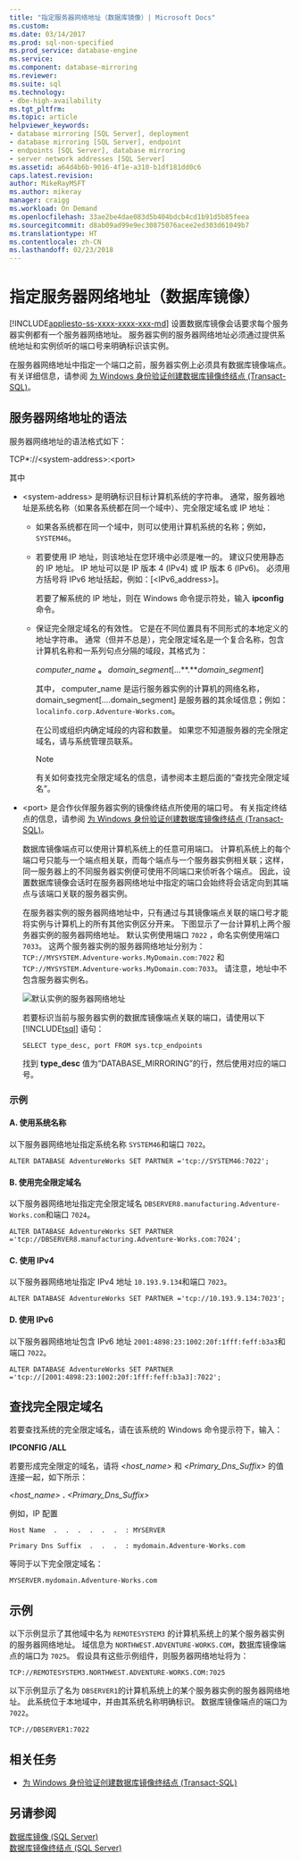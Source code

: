 ```yaml
---
title: "指定服务器网络地址（数据库镜像）| Microsoft Docs"
ms.custom: 
ms.date: 03/14/2017
ms.prod: sql-non-specified
ms.prod_service: database-engine
ms.service: 
ms.component: database-mirroring
ms.reviewer: 
ms.suite: sql
ms.technology:
- dbe-high-availability
ms.tgt_pltfrm: 
ms.topic: article
helpviewer_keywords:
- database mirroring [SQL Server], deployment
- database mirroring [SQL Server], endpoint
- endpoints [SQL Server], database mirroring
- server network addresses [SQL Server]
ms.assetid: a64d4b6b-9016-4f1e-a310-b1df181dd0c6
caps.latest.revision: 
author: MikeRayMSFT
ms.author: mikeray
manager: craigg
ms.workload: On Demand
ms.openlocfilehash: 33ae2be4dae083d5b404bdcb4cd1b91d5b85feea
ms.sourcegitcommit: d8ab09ad99e9ec30875076acee2ed303d61049b7
ms.translationtype: HT
ms.contentlocale: zh-CN
ms.lasthandoff: 02/23/2018
---
```

# <a name="specify-a-server-network-address-database-mirroring"></a>指定服务器网络地址（数据库镜像）
[!INCLUDE[appliesto-ss-xxxx-xxxx-xxx-md](../../includes/appliesto-ss-xxxx-xxxx-xxx-md.md)]
设置数据库镜像会话要求每个服务器实例都有一个服务器网络地址。 服务器实例的服务器网络地址必须通过提供系统地址和实例侦听的端口号来明确标识该实例。  
  
 在服务器网络地址中指定一个端口之前，服务器实例上必须具有数据库镜像端点。 有关详细信息，请参阅 [为 Windows 身份验证创建数据库镜像终结点 (Transact-SQL)](../../database-engine/database-mirroring/create-a-database-mirroring-endpoint-for-windows-authentication-transact-sql.md)。  
  
  
##  <a name="Syntax"></a> 服务器网络地址的语法  
 服务器网络地址的语法格式如下：  
  
 TCP*://\<system-address>:\<port>  
  
 其中  
  
-   \<system-address> 是明确标识目标计算机系统的字符串。 通常，服务器地址是系统名称（如果各系统都在同一个域中）、完全限定域名或 IP 地址：  
  
    -   如果各系统都在同一个域中，则可以使用计算机系统的名称；例如， `SYSTEM46`。  
  
    -   若要使用 IP 地址，则该地址在您环境中必须是唯一的。 建议只使用静态的 IP 地址。 IP 地址可以是 IP 版本 4 (IPv4) 或 IP 版本 6 (IPv6)。 必须用方括号将 IPv6 地址括起，例如：[<IPv6_address>]。  
  
         若要了解系统的 IP 地址，则在 Windows 命令提示符处，输入 **ipconfig** 命令。  
  
    -   保证完全限定域名的有效性。 它是在不同位置具有不同形式的本地定义的地址字符串。 通常（但并不总是），完全限定域名是一个复合名称，包含计算机名称和一系列句点分隔的域段，其格式为：  
  
         *computer_name* **。** *domain_segment*[...**.***domain_segment*]  
  
         其中， computer_name 是运行服务器实例的计算机的网络名称，domain_segment[....domain_segment] 是服务器的其余域信息；例如：`localinfo.corp.Adventure-Works.com`。  
  
         在公司或组织内确定域段的内容和数量。 如果您不知道服务器的完全限定域名，请与系统管理员联系。  
  
        > [!NOTE]  
        >  有关如何查找完全限定域名的信息，请参阅本主题后面的“查找完全限定域名”。  
  
-   \<port> 是合作伙伴服务器实例的镜像终结点所使用的端口号。 有关指定终结点的信息，请参阅 [为 Windows 身份验证创建数据库镜像终结点 (Transact-SQL)](../../database-engine/database-mirroring/create-a-database-mirroring-endpoint-for-windows-authentication-transact-sql.md)。  
  
     数据库镜像端点可以使用计算机系统上的任意可用端口。 计算机系统上的每个端口号只能与一个端点相关联，而每个端点与一个服务器实例相关联；这样，同一服务器上的不同服务器实例便可使用不同端口来侦听各个端点。 因此，设置数据库镜像会话时在服务器网络地址中指定的端口会始终将会话定向到其端点与该端口关联的服务器实例。  
  
     在服务器实例的服务器网络地址中，只有通过与其镜像端点关联的端口号才能将实例与计算机上的所有其他实例区分开来。 下图显示了一台计算机上两个服务器实例的服务器网络地址。 默认实例使用端口 `7022` ，命名实例使用端口 `7033`。 这两个服务器实例的服务器网络地址分别为： `TCP://MYSYSTEM.Adventure-works.MyDomain.com:7022` 和 `TCP://MYSYSTEM.Adventure-works.MyDomain.com:7033`。 请注意，地址中不包含服务器实例名。  
  
     ![默认实例的服务器网络地址](../../database-engine/availability-groups/windows/media/dbm-2-instances-ports-1-system.gif "默认实例的服务器网络地址")  
  
     若要标识当前与服务器实例的数据库镜像端点关联的端口，请使用以下 [!INCLUDE[tsql](../../includes/tsql-md.md)] 语句：  
  
    ```  
    SELECT type_desc, port FROM sys.tcp_endpoints  
    ```  
  
     找到 **type_desc** 值为“DATABASE_MIRRORING”的行，然后使用对应的端口号。  
  
### <a name="examples"></a>示例  
  
#### <a name="a-using-a-system-name"></a>A. 使用系统名称  
 以下服务器网络地址指定系统名称 `SYSTEM46`和端口 `7022`。  
  
```  
ALTER DATABASE AdventureWorks SET PARTNER ='tcp://SYSTEM46:7022';  
```  
  
#### <a name="b-using-a-fully-qualified-domain-name"></a>B. 使用完全限定域名  
 以下服务器网络地址指定完全限定域名 `DBSERVER8.manufacturing.Adventure-Works.com`和端口 `7024`。  
  
```  
ALTER DATABASE AdventureWorks SET PARTNER ='tcp://DBSERVER8.manufacturing.Adventure-Works.com:7024';  
```  
  
#### <a name="c-using-ipv4"></a>C. 使用 IPv4   
 以下服务器网络地址指定 IPv4 地址 `10.193.9.134`和端口 `7023`。  
  
```  
ALTER DATABASE AdventureWorks SET PARTNER ='tcp://10.193.9.134:7023';  
```  
  
#### <a name="d-using-ipv6"></a>D. 使用 IPv6  
 以下服务器网络地址包含 IPv6 地址 `2001:4898:23:1002:20f:1fff:feff:b3a3`和端口 `7022`。  
  
```  
ALTER DATABASE AdventureWorks SET PARTNER ='tcp://[2001:4898:23:1002:20f:1fff:feff:b3a3]:7022';  
```  
  
## <a name="finding-the-fully-qualified-domain-name"></a>查找完全限定域名  
 若要查找系统的完全限定域名，请在该系统的 Windows 命令提示符下，输入：  
  
 **IPCONFIG /ALL**  
  
 若要形成完全限定的域名，请将 *<host_name>* 和 *<Primary_Dns_Suffix>* 的值连接一起，如下所示：  
  
 *<host_name>* **.** *<Primary_Dns_Suffix>*  
  
 例如，IP 配置  
  
 `Host Name  .  .  .  .  .  .  : MYSERVER`  
  
 `Primary Dns Suffix  .  .  .  : mydomain.Adventure-Works.com`  
  
 等同于以下完全限定域名：  
  
 `MYSERVER.mydomain.Adventure-Works.com`  
  
##  <a name="Examples"></a> 示例  
 以下示例显示了其他域中名为 `REMOTESYSTEM3` 的计算机系统上的某个服务器实例的服务器网络地址。 域信息为 `NORTHWEST.ADVENTURE-WORKS.COM`，数据库镜像端点的端口为 `7025`。 假设具有这些示例组件，则服务器网络地址将为：  
  
 `TCP://REMOTESYSTEM3.NORTHWEST.ADVENTURE-WORKS.COM:7025`  
  
 以下示例显示了名为 `DBSERVER1`的计算机系统上的某个服务器实例的服务器网络地址。 此系统位于本地域中，并由其系统名称明确标识。 数据库镜像端点的端口为 `7022`。  
  
 `TCP://DBSERVER1:7022`  
  
##  <a name="RelatedTasks"></a> 相关任务  
  
-   [为 Windows 身份验证创建数据库镜像终结点 (Transact-SQL)](../../database-engine/database-mirroring/create-a-database-mirroring-endpoint-for-windows-authentication-transact-sql.md)  
  
## <a name="see-also"></a>另请参阅  
 [数据库镜像 (SQL Server)](../../database-engine/database-mirroring/database-mirroring-sql-server.md)   
 [数据库镜像终结点 (SQL Server)](../../database-engine/database-mirroring/the-database-mirroring-endpoint-sql-server.md)  
  
  
